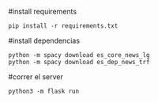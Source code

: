 #install requirements
```
pip install -r requirements.txt

```

#install dependencias 
```
python -m spacy download es_core_news_lg 
python -m spacy download es_dep_news_trf

```


#correr el server
```
python3 -m flask run 

```